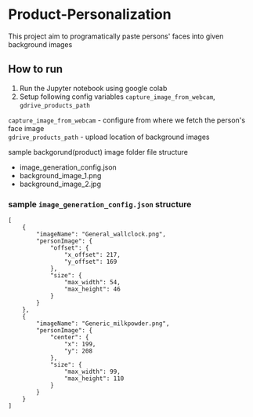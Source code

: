 # Product-Personalization

This project aim to programatically paste persons' faces into given background images

## How to run
1. Run the Jupyter notebook using google colab
2. Setup following config variables `capture_image_from_webcam`, `gdrive_products_path`

`capture_image_from_webcam` - configure from where we fetch the person's face image <br/>
`gdrive_products_path` - upload location of background images

sample backgorund(product) image folder file structure
* image_generation_config.json
* background_image_1.png
* background_image_2.jpg


### sample `image_generation_config.json` structure
```
[
    {
        "imageName": "General_wallclock.png",
        "personImage": {
            "offset": {
                "x_offset": 217,
                "y_offset": 169
            },
            "size": {
                "max_width": 54,
                "max_height": 46
            }
        }
    },
    {
        "imageName": "Generic_milkpowder.png",
        "personImage": {
            "center": {
                "x": 199,
                "y": 208
            },
            "size": {
                "max_width": 99,
                "max_height": 110
            }
        }
    }
]
```
